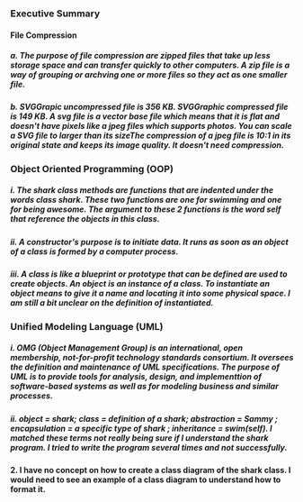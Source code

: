 ### Executive Summary

#### File Compression

##### a. The purpose of file compression are zipped files that take up less storage space and can transfer quickly to other computers. A zip file is a way of grouping or archving one or more files so they act as one smaller file.

##### b. SVGGrapic uncompressed file is 356 KB. SVGGraphic compressed file is 149 KB. A svg file is a vector base file which means that it is flat and doesn't have pixels like a jpeg files which supports photos. You can scale a SVG file to larger than its sizeThe compression of a jpeg file is 10:1 in its original state and keeps its image quality. It doesn't need compression.

### Object Oriented Programming (OOP)

##### i. The shark class methods are functions that are indented under the words class shark. These two functions are one for swimming and one for being awesome. The argument to these 2 functions is the word self that reference the objects in this class.

##### ii. A constructor's purpose is to initiate data. It runs as soon as an object of a class is formed by a computer process.

##### iii. A class is like a blueprint or prototype that can be defined are used to create objects. An object is an instance of a class. To instantiate an object means to give it a name and locating it into some physical space. I am still a bit unclear on the definition of instantiated.

### Unified Modeling Language (UML)

##### i. OMG (Object Management Group) is an international, open membership, not-for-profit technology standards consortium. It oversees the definition and maintenance of UML specifications. The purpose of UML is to provide tools for analysis, design, and implementtion of software-based systems as well as for modeling business and similar processes.

##### ii. object = shark; class = definition of a shark; abstraction = Sammy  ; encapsulation = a specific type of shark ; inheritance = swim(self). I matched these terms not really being sure if I understand the shark program. I tried to write the program several times and not successfully. 

#### 2. I have no concept on how to create a class diagram of the shark class. I would need to see an example of a class diagram to understand how to format it.




